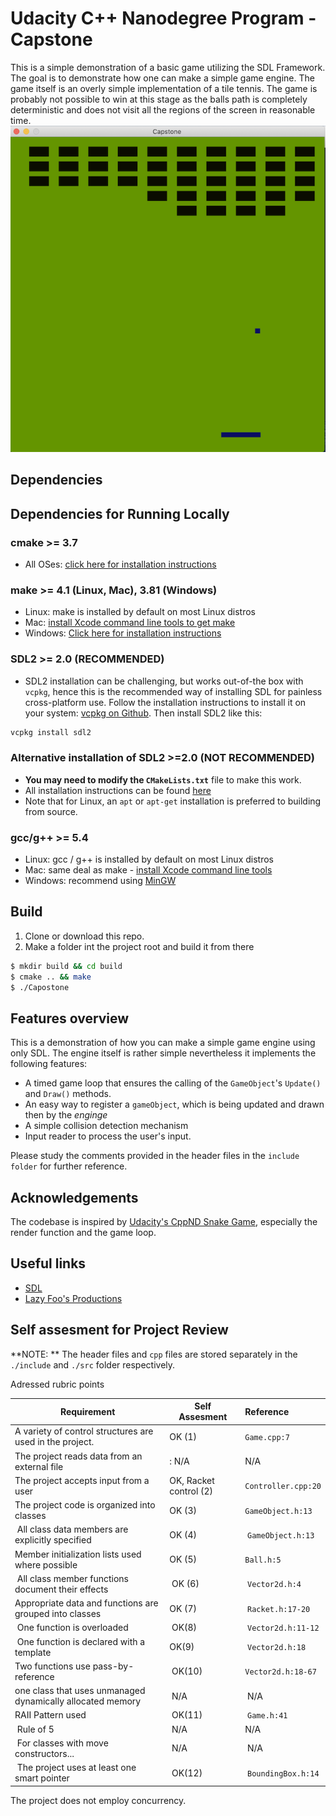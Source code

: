 # Udacity C++ Nanodegree Program - Capstone
This is a simple demonstration of a basic game utilizing the SDL Framework.
The goal is to demonstrate how one can make a simple game engine.
The game itself is an overly simple implementation of a tile tennis. 
The game is probably not possible to win at this stage as the balls path is completely deterministic and does not visit all the regions of the screen in reasonable time.
<img src="screenshot.png"/>

## Dependencies
## Dependencies for Running Locally
### cmake >= 3.7
  * All OSes: [click here for installation instructions](https://cmake.org/install/)
### make >= 4.1 (Linux, Mac), 3.81 (Windows)
  * Linux: make is installed by default on most Linux distros
  * Mac: [install Xcode command line tools to get make](https://developer.apple.com/xcode/features/)
  * Windows: [Click here for installation instructions](http://gnuwin32.sourceforge.net/packages/make.htm)
### SDL2 >= 2.0 (RECOMMENDED)
  * SDL2 installation can be challenging, but works out-of-the box with `vcpkg`, hence this is the recommended way of installing SDL for painless cross-platform use. Follow the installation instructions to install it on your system: [vcpkg on Github](https://github.com/microsoft/vcpkg). Then install SDL2 like this:
  ```bash
  vcpkg install sdl2
  ```
### Alternative installation of SDL2 >=2.0 (NOT RECOMMENDED)
  * **You may need to modify the `CMakeLists.txt`** file to make this work.
  * All installation instructions can be found [here](https://wiki.libsdl.org/Installation)
  * Note that for Linux, an `apt` or `apt-get` installation is preferred to building from source.
### gcc/g++ >= 5.4
  * Linux: gcc / g++ is installed by default on most Linux distros
  * Mac: same deal as make - [install Xcode command line tools](https://developer.apple.com/xcode/features/)
  * Windows: recommend using [MinGW](http://www.mingw.org/)

## Build
1. Clone or download this repo.
2. Make a folder int the project root and build it from there
```bash
$ mkdir build && cd build
$ cmake .. && make
$ ./Capostone
```
## Features overview
This is a demonstration of how you can make a simple game engine using only SDL.  The engine itself is rather
simple nevertheless it implements the following features:

- A timed game loop that ensures the calling of the `GameObject`'s `Update()` and `Draw()` methods.
- An easy way to register a  `gameObject`, which is being updated and drawn then by the _enginge_
- A simple collision detection mechanism
- Input reader to process the user's input.

Please study the comments provided in the header files in the `include folder` for further reference.

## Acknowledgements

The codebase is inspired by [Udacity's CppND Snake Game](https://github.com/udacity/CppND-Capstone-Snake-Game), especially the render function and the game loop.  

## Useful links
- [SDL](https://www.libsdl.org)
- [Lazy Foo's Productions](https://lazyfoo.net/tutorials/SDL/index.php)

## Self assesment for Project Review

**NOTE: ** The header files and `cpp` files are stored separately in the `./include` and `./src` folder
respectively.

Adressed rubric points  


| Requirement                     | Self Assesment                     | Reference    |
| ------------------------------- | --------------------------------- |:------------ |
| A variety of control structures are used in the project. | OK (1)        | `Game.cpp:7` |
| The project reads data from an external file  |: N/A                 | N/A          |
| The project accepts input from a user | OK, Racket control (2)          | `Controller.cpp:20` |
| The project code is organized into classes | OK (3)                     | `GameObject.h:13`    |
| All class data members are explicitly specified  | OK (4)               | `GameObject.h:13`  |
| Member initialization lists used where possible   | OK (5)          | `Ball.h:5`     |
| All class member functions document their effects  | OK (6)         | `Vector2d.h:4`  |
| Appropriate data and functions are grouped into classes | OK (7)    | `Racket.h:17-20` |
| One function is overloaded                        | OK(8)           | `Vector2d.h:11-12`|
| One function is declared with a template          | OK(9)           | `Vector2d.h:18`   |
| Two functions use pass-by-reference               | OK(10)          | `Vector2d.h:18-67`  |
| one class that uses unmanaged dynamically allocated memory | N/A    | N/A               |
| RAII Pattern used                                 | OK(11)          | `Game.h:41`     |
| Rule of 5                                         | N/A             | N/A           |
| For classes with move constructors...             | N/A             | N/A           |
| The project uses at least one smart pointer       | OK(12)          | `BoundingBox.h:14`  |

The project does not employ concurrency.






